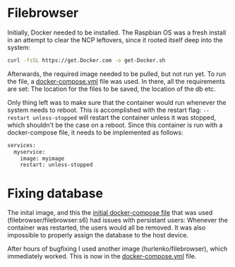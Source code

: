 # Filebrowser
Initially, Docker needed to be installed. The Raspbian OS was a fresh install in an attempt to clear the NCP leftovers, since it rooted itself deep into the system:
```bash
curl -fsSL https://get.Docker.com -o get-Docker.sh
```

Afterwards, the required image needed to be pulled, but not run yet. To run the file, a [docker-compose.yml](docker-compose.yml) file was used.
In there, all the requirements are set: The location for the files to be saved, the location of the db etc.


Only thing left was to make sure that the container would run whenever the system needs to reboot. This is accomplished with the restart flag: ```--restart unless-stopped``` will restart the container unless it was stopped, which shouldn't be the case on a reboot. Since this container is run with a docker-compose file, it needs to be implemented as follows:
```Dockerfile
services:
  myservice:
    image: myimage
    restart: unless-stopped
```
# Fixing database
The inital image, and this the [initial docker-compose file](OLDdocker-compose.yml) that was used (filebrowser/filebrowser:s6) had issues with persistant users: Whenever the container was restarted, the users would all be removed. It was also impossible to properly assign the database to the host device.

After hours of bugfixing I used another image (hurlenko/filebrowser), which immediately worked. This is now in the [docker-compose.yml](docker-compose.yml) file.
